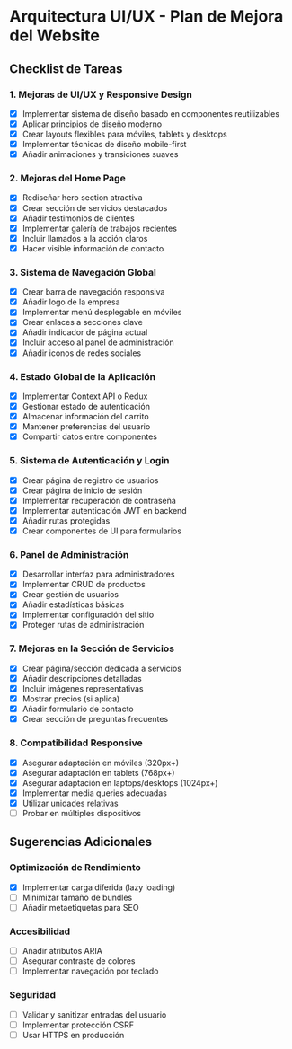# Arquitectura UI/UX - Plan de Mejora del Website

## Checklist de Tareas

### 1. Mejoras de UI/UX y Responsive Design
- [x] Implementar sistema de diseño basado en componentes reutilizables
- [x] Aplicar principios de diseño moderno
- [x] Crear layouts flexibles para móviles, tablets y desktops
- [x] Implementar técnicas de diseño mobile-first
- [x] Añadir animaciones y transiciones suaves

### 2. Mejoras del Home Page
- [x] Rediseñar hero section atractiva
- [x] Crear sección de servicios destacados
- [x] Añadir testimonios de clientes
- [x] Implementar galería de trabajos recientes
- [x] Incluir llamados a la acción claros
- [x] Hacer visible información de contacto

### 3. Sistema de Navegación Global
- [x] Crear barra de navegación responsiva
- [x] Añadir logo de la empresa
- [x] Implementar menú desplegable en móviles
- [x] Crear enlaces a secciones clave
- [x] Añadir indicador de página actual
- [x] Incluir acceso al panel de administración
- [x] Añadir iconos de redes sociales

### 4. Estado Global de la Aplicación
- [x] Implementar Context API o Redux
- [x] Gestionar estado de autenticación
- [x] Almacenar información del carrito
- [x] Mantener preferencias del usuario
- [x] Compartir datos entre componentes

### 5. Sistema de Autenticación y Login
- [x] Crear página de registro de usuarios
- [x] Crear página de inicio de sesión
- [x] Implementar recuperación de contraseña
- [x] Implementar autenticación JWT en backend
- [x] Añadir rutas protegidas
- [x] Crear componentes de UI para formularios

### 6. Panel de Administración
- [x] Desarrollar interfaz para administradores
- [x] Implementar CRUD de productos
- [x] Crear gestión de usuarios
- [x] Añadir estadísticas básicas
- [x] Implementar configuración del sitio
- [x] Proteger rutas de administración

### 7. Mejoras en la Sección de Servicios
- [x] Crear página/sección dedicada a servicios
- [x] Añadir descripciones detalladas
- [x] Incluir imágenes representativas
- [x] Mostrar precios (si aplica)
- [x] Añadir formulario de contacto
- [x] Crear sección de preguntas frecuentes

### 8. Compatibilidad Responsive
- [x] Asegurar adaptación en móviles (320px+)
- [x] Asegurar adaptación en tablets (768px+)
- [x] Asegurar adaptación en laptops/desktops (1024px+)
- [x] Implementar media queries adecuadas
- [x] Utilizar unidades relativas
- [ ] Probar en múltiples dispositivos

## Sugerencias Adicionales

### Optimización de Rendimiento
- [x] Implementar carga diferida (lazy loading)
- [ ] Minimizar tamaño de bundles
- [ ] Añadir metaetiquetas para SEO

### Accesibilidad
- [ ] Añadir atributos ARIA
- [ ] Asegurar contraste de colores
- [ ] Implementar navegación por teclado

### Seguridad
- [ ] Validar y sanitizar entradas del usuario
- [ ] Implementar protección CSRF
- [ ] Usar HTTPS en producción